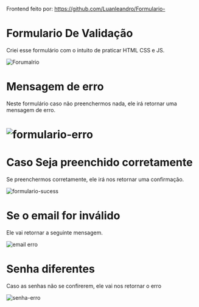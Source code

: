 Frontend feito por: https://github.com/Luanleandro/Formulario-




# Formulario De Validação

Criei esse formulário com o intuito de praticar HTML CSS e JS.

![Forumalrio](https://user-images.githubusercontent.com/82444324/159796469-887db824-8a8e-47be-bcac-29120f2242a0.PNG)

<h1>Mensagem de erro</h1>
Neste formulário caso não preenchermos nada, ele irá retornar uma mensagem de erro.

# ![formulario-erro](https://user-images.githubusercontent.com/82444324/159796975-f2515aff-ce77-4e11-9c79-f14a7cd6da84.PNG)

<h1> Caso Seja preenchido corretamente </h1>
<p>Se preenchermos corretamente, ele irá nos retornar uma confirmação.</p>

![formulario-sucess](https://user-images.githubusercontent.com/82444324/159798495-4a188e8b-003e-4038-9daf-677fc8aa28e8.PNG)

<h1>Se o email for inválido</h1>
<p> Ele vai retornar a seguinte mensagem.
  

![email erro](https://user-images.githubusercontent.com/82444324/159799155-1c85338f-9610-44b2-8482-4771fbf467db.PNG)

<h1>Senha diferentes</h1>

<p> Caso as senhas não se confirerem, ele vai nos retornar o erro </p>

![senha-erro](https://user-images.githubusercontent.com/82444324/159799411-9eef9cab-24ed-47af-8549-d93aee1f6045.PNG)

